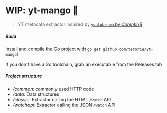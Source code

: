 # WIP: yt-mango 💾

> YT metadata extractor inspired by [`youtube-ma` by _CorentinB_][1]

##### Build

Install and compile the Go project with `go get github.com/terorie/yt-mango`!

If you don't have a Go toolchain, grab an executable from the Releases tab

##### Project structure

- _/common_: commonly used HTTP code
- _/data_: Data structures
- _/classic_: Extractor calling the HTML `/watch` API
- _/watchapi_: Extractor calling the JSON `/watch` API

 [1]: https://github.com/CorentinB/youtube-ma
